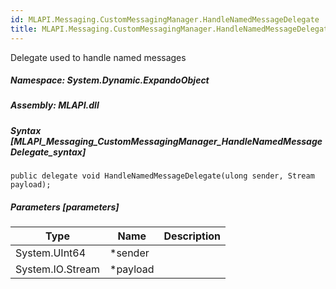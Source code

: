 ```yaml
---  
id: MLAPI.Messaging.CustomMessagingManager.HandleNamedMessageDelegate  
title: MLAPI.Messaging.CustomMessagingManager.HandleNamedMessageDelegate  
---
```


<div class="markdown level0 summary" markdown="1">

Delegate used to handle named messages

</div>

<div class="markdown level0 conceptual" markdown="1">

</div>

##### **Namespace**: System.Dynamic.ExpandoObject

##### **Assembly**: MLAPI.dll

##### Syntax [MLAPI_Messaging_CustomMessagingManager_HandleNamedMessageDelegate_syntax]

    public delegate void HandleNamedMessageDelegate(ulong sender, Stream payload);

##### Parameters [parameters]

| Type             | Name      | Description |
|------------------|-----------|-------------|
| System.UInt64    | \*sender  |             |
| System.IO.Stream | \*payload |             |

